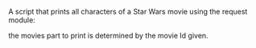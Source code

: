 A script that prints all characters of a Star Wars movie using the request module:

the movies part to print is determined by the movie Id given.
